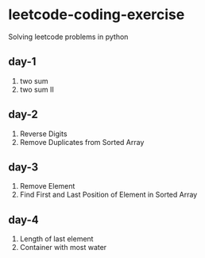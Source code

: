 # leetcode-coding-exercise
Solving leetcode problems in python

## day-1
1. two sum
2. two sum II

## day-2
1. Reverse Digits
2. Remove Duplicates from Sorted Array

## day-3
1. Remove Element
2. Find First and Last Position of Element in Sorted Array

## day-4
1. Length of last element
2. Container with most water
